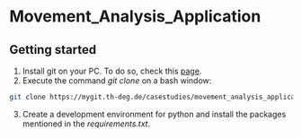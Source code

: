 # Movement_Analysis_Application

## Getting started

1. Install git on your PC. To do so, check this [page](https://git-scm.com/).
2. Execute the command *git clone* on a bash window:
```bash
git clone https://mygit.th-deg.de/casestudies/movement_analysis_application.git
```
3. Create a development environment for python and install the packages mentioned in the *requirements.txt*.
